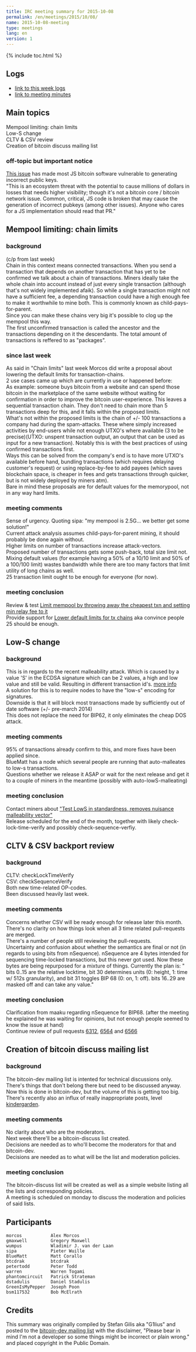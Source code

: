 ```yaml
---
title: IRC meeting summary for 2015-10-08
permalink: /en/meetings/2015/10/08/
name: 2015-10-08-meeting
type: meetings
lang: en
version: 1
---
```

{% include toc.html %}

## Logs

- [link to this week logs](http://bitcoinstats.com/irc/bitcoin-dev/logs/2015/10/08#l1444330778.0)  
- [link to meeting minutes](https://docs.google.com/document/d/1hCDuOBNpqrZ0NLzvgrs2kDIF3g97sOv-FyneHjQellk/edit)

## Main topics    

Mempool limiting: chain limits  
Low-S change  
CLTV & CSV review  
Creation of bitcoin discuss mailing list


### off-topic but important notice

[This issue](https://github.com/feross/buffer/pull/81) has made most JS bitcoin software vulnerable to generating incorrect public keys.  
"This is an ecosystem threat with the potential to cause millions of dollars in losses that needs higher visibility; though it's not a bitcoin core / bitcoin network issue.
Common, critical, JS code is broken that may cause the generation of incorrect pubkeys (among other issues). Anyone who cares for a JS implementation should read that PR."


## Mempool limiting: chain limits

### background

(c/p from last week)  
Chain in this context means connected transactions. When you send a transaction that depends on another transaction that has yet to be confirmed we talk about a chain of transactions. 
Miners ideally take the whole chain into account instead of just every single transaction (although that's not widely implemented afaik). So while a single transaction might not have a sufficient fee, a depending transaction could have a high enough fee to make it worthwhile to mine both.
This is commonly known as child-pays-for-parent.  
Since you can make these chains very big it's possible to clog up the mempool this way.   
The first unconfirmed transaction is called the ancestor and the transactions depending on it the descendants. The total amount of transactions is reffered to as "packages".  

### since last week

As said in "Chain limits" last week Morcos did write a proposal about lowering the default limits for transaction-chains.  
2 use cases came up which are currently in use or happened before:   
As example: someone buys bitcoin from a website and can spend those bitcoin in the marketplace of the same website without waiting for confirmation in order to improve the bitcoin user-experience. This leaves a sequential transaction chain. They don't need to chain more than 5 transactions deep for this, and it falls within the proposed limits.   
What's not within the proposed limits is the chain of +/- 100 transactions a company had during the spam-attacks. These where simply increased activities by end-users while not enough UTXO's where available (3 to be precise)(UTXO: unspent transaction output, an output that can be used as input for a new transaction).
Notably this is with the best practices of using confirmed transactions first.  
Ways this can be solved from the company's end is to have more UTXO's available before hand, bundling transactions (which requires delaying customer's request) or using replace-by-fee to add payees (which saves blockchain space, is cheaper in fees and gets transactions through quicker, but is not widely deployed by miners atm).  
Bare in mind these proposals are for default values for the memorypool, not in any way hard limits.

### meeting comments

Sense of urgency. Quoting sipa: "my mempool is 2.5G... we better get some solution!"  
Current attack analysis assumes child-pays-for-parent mining, it should probably be done again without.  
Higher limits on number of transactions increase attack-vectors.  
Proposed number of transactions gets some push-back, total size limit not.  
Mixing default values (for example having a 50% of a 10/10 limit and 50% of a 100/100 limit) wastes bandwidth while there are too many factors that limit utility of long chains as well.  
25 transaction limit ought to be enough for everyone (for now).

### meeting conclusion

Review & test [Limit mempool by throwing away the cheapest txn and setting min relay fee to it](https://github.com/bitcoin/bitcoin/pull/6722)    
Provide support for [Lower default limits for tx chains](https://github.com/bitcoin/bitcoin/pull/6771) aka convince people 25 should be enough.

## Low-S change

### background

This is in regards to the recent malleability attack. Which is caused by a value 'S' in the ECDSA signature which can be 2 values, a high and low value and still be valid. Resulting in different transaction id's. [more info](http://blog.coinkite.com/post/130318407326/ongoing-bitcoin-malleability-attack-low-s-high)  
A solution for this is to require nodes to have the "low-s" encoding for signatures.  
Downside is that it will block most transactions made by sufficiently out of date software (+/- pre-march 2014)  
This does not replace the need for BIP62, it only eliminates the cheap DOS attack.

### meeting comments

95% of transactions already confirm to this, and more fixes have been applied since.  
BlueMatt has a node which several people are running that auto-malleates to low-s transactions.  
Questions whether we release it ASAP or wait for the next release and get it to a couple of miners in the meantime (possibly with auto-lowS-malleating)

### meeting conclusion

Contact miners about ["Test LowS in standardness, removes nuisance malleability vector"](https://github.com/bitcoin/bitcoin/pull/6769)   
Release scheduled for the end of the month, together with likely check-lock-time-verify and possibly check-sequence-verfiy.

## CLTV & CSV backport review

### background

CLTV: checkLockTimeVerify  
CSV: checkSequenceVerify  
Both new time-related OP-codes.  
Been discussed heavily last week.

### meeting comments

Concerns whether CSV will be ready enough for release later this month.  
There's no clarity on how things look when all 3 time related pull-requests are merged.  
There's a number of people still reviewing the pull-requests.  
Uncertainty and confusion about whether the semantics are final or not (in regards to using bits from nSequence). nSequence are 4 bytes intended for sequencing time-locked transactions, but this never got used.
Now these bytes are being repurposed for a mixture of things. Currently the plan is: " bits 0..15 are the relative locktime, bit 30 determines units (0: height, 1: time w/ 512s granularity), and bit 31 toggles BIP 68 (0: on, 1: off). bits 16..29 are masked off and can take any value."

### meeting conclusion

Clarification from maaku regarding nSequence for BIP68. (after the meeting he explained he was waiting for opinions, but not enough people seemed to know the issue at hand)   
Continue review of pull requests [6312](https://github.com/bitcoin/bitcoin/pull/6312), [6564](https://github.com/bitcoin/bitcoin/pull/6564) and [6566](https://github.com/bitcoin/bitcoin/pull/6566)

## Creation of bitcoin discuss mailing list

### background

The bitcoin-dev mailing list is intented for technical discussions only. There's things that don't belong there but need to be discussed anyway.  
Now this is done in bitcoin-dev, but the volume of this is getting too big.  
There's recently also an influx of really inappropriate posts, level [kindergarden](https://www.mail-archive.com/bitcoin-dev@lists.linuxfoundation.org/msg02539.html).

### meeting comments

No clarity about who are the moderators.  
Next week there'll be a bitcoin-discuss list created.  
Decisions are needed as to who'll become the moderators for that and bitcoin-dev.  
Decisions are needed as to what will be the list and moderation policies.

### meeting conclusion

The bitcoin-discuss list will be created as well as a simple website listing all the lists and corresponding policies.  
A meeting is scheduled on monday to discuss the moderation and policies of said lists.

## Participants

    morcos           Alex Morcos  
    gmaxwell         Gregory Maxwell  
    wumpus           Wladimir J. van der Laan  
    sipa             Pieter Wuille  
    BlueMatt         Matt Corallo  
    btcdrak          btcdrak  
    petertodd        Peter Todd  
    warren           Warren Togami  
    phantomcircuit   Patrick Strateman  
    dstadulis        Daniel Stadulis  
    GreenIsMyPepper  Joseph Poon   
    bsm117532        Bob McElrath   

## Credits

This summary was originally compiled by Stefan Gilis aka "G1lius" and posted to the [bitcoin-dev mailing list][meetingsource] with the disclaimer, "Please bear in mind I'm not a developer so some things might be incorrect or plain wrong." and placed copyright in the Public Domain.

[meetingsource]: http://lists.linuxfoundation.org/pipermail/bitcoin-dev/2015-October/011496.html
